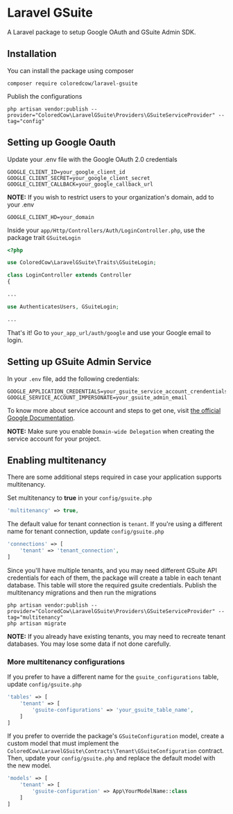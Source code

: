 # Laravel GSuite
A Laravel package to setup Google OAuth and GSuite Admin SDK.

## Installation
You can install the package using composer
```
composer require coloredcow/laravel-gsuite
```

Publish the configurations
```
php artisan vendor:publish --provider="ColoredCow\LaravelGSuite\Providers\GSuiteServiceProvider" --tag="config"
```

## Setting up Google Oauth
Update your .env file with the Google OAuth 2.0 credentials
```
GOOGLE_CLIENT_ID=your_google_client_id
GOOGLE_CLIENT_SECRET=your_google_client_secret
GOOGLE_CLIENT_CALLBACK=your_google_callback_url
```

**NOTE:** If you wish to restrict users to your organization's domain, add to your .env
```
GOOGLE_CLIENT_HD=your_domain
```

Inside your `app/Http/Controllers/Auth/LoginController.php`, use the package trait `GSuiteLogin`
```php
<?php

use ColoredCow\LaravelGSuite\Traits\GSuiteLogin;

class LoginController extends Controller
{

...

use AuthenticatesUsers, GSuiteLogin;

...
```

That's it! Go to `your_app_url/auth/google` and use your Google email to login.

## Setting up GSuite Admin Service
In your `.env` file, add the following credentials:
```
GOOGLE_APPLICATION_CREDENTIALS=your_gsuite_service_account_crendentials
GOOGLE_SERVICE_ACCOUNT_IMPERSONATE=your_gsuite_admin_email
```
To know more about service account and steps to get one, visit [the official Google Documentation](https://developers.google.com/identity/protocols/OAuth2ServiceAccount).

**NOTE:** Make sure you enable `Domain-wide Delegation` when creating the service account for your project.

## Enabling multitenancy
There are some additional steps required in case your application supports multitenancy.

Set multitenancy to **true** in your `config/gsuite.php`
```php
'multitenancy' => true,
```

The default value for tenant connection is `tenant`. If you're using a different name for tenant connection, update `config/gsuite.php`
```php
'connections' => [
    'tenant' => 'tenant_connection',
]
```

Since you'll have multiple tenants, and you may need different GSuite API credentials for each of them, the package will create a table in each tenant database. This table will store the required gsuite credentials.
Publish the multitenancy migrations and then run the migrations
```
php artisan vendor:publish --provider="ColoredCow\LaravelGSuite\Providers\GSuiteServiceProvider" --tag="multitenancy"
php artisan migrate
```
**NOTE:** If you already have existing tenants, you may need to recreate tenant databases. You may lose some data if not done carefully.

### More multitenancy configurations
If you prefer to have a different name for the `gsuite_configurations` table, update `config/gsuite.php`
```php
'tables' => [
    'tenant' => [
        'gsuite-configurations' => 'your_gsuite_table_name',
    ]
]
```

If you prefer to override the package's `GSuiteConfiguration` model, create a custom model that must implement the `ColoredCow\LaravelGSuite\Contracts\Tenant\GSuiteConfiguration` contract. Then, update your `config/gsuite.php` and replace the default model with the new model.
```php
'models' => [
    'tenant' => [
        'gsuite-configuration' => App\YourModelName::class
    ]
]
```
